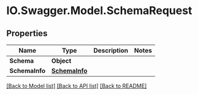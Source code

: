 # IO.Swagger.Model.SchemaRequest
## Properties

Name | Type | Description | Notes
------------ | ------------- | ------------- | -------------
**Schema** | **Object** |  | 
**SchemaInfo** | [**SchemaInfo**](SchemaInfo.md) |  | 

[[Back to Model list]](../README.md#documentation-for-models) [[Back to API list]](../README.md#documentation-for-api-endpoints) [[Back to README]](../README.md)

